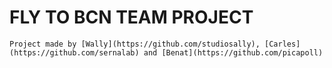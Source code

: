 # FLY TO BCN TEAM PROJECT


```Project made by [Wally](https://github.com/studiosally), [Carles](https://github.com/sernalab) and [Benat](https://github.com/picapoll)```
